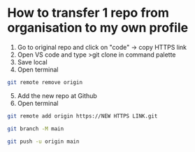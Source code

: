 
# How to transfer 1 repo from organisation to my own profile 

1. Go to original repo and click on "code" -> copy HTTPS link
2. Open VS code and type >git clone in command palette
3. Save local
4. Open terminal
```bash
git remote remove origin
```
5. Add the new repo at Github
6. Open terminal
```bash
git remote add origin https://NEW HTTPS LINK.git
```
```bash
git branch -M main
```
```bash
git push -u origin main
```


